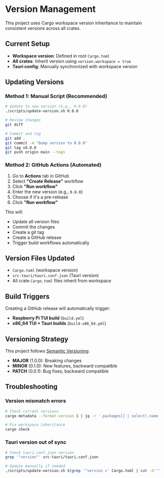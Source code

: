 # Version Management

This project uses Cargo workspace version inheritance to maintain consistent versions across all crates.

## Current Setup

- **Workspace version**: Defined in root `Cargo.toml`
- **All crates**: Inherit version using `version.workspace = true`
- **Tauri config**: Manually synchronized with workspace version

## Updating Versions

### Method 1: Manual Script (Recommended)

```bash
# Update to new version (e.g., 0.8.0)
./scripts/update-version.sh 0.8.0

# Review changes
git diff

# Commit and tag
git add .
git commit -m "Bump version to 0.8.0"
git tag v0.8.0
git push origin main --tags
```

### Method 2: GitHub Actions (Automated)

1. Go to **Actions** tab in GitHub
2. Select **"Create Release"** workflow
3. Click **"Run workflow"**
4. Enter the new version (e.g., `0.8.0`)
5. Choose if it's a pre-release
6. Click **"Run workflow"**

This will:
- Update all version files
- Commit the changes
- Create a git tag
- Create a GitHub release
- Trigger build workflows automatically

## Version Files Updated

- `Cargo.toml` (workspace version)
- `src-tauri/tauri.conf.json` (Tauri version)
- All crate `Cargo.toml` files inherit from workspace

## Build Triggers

Creating a GitHub release will automatically trigger:
- **Raspberry Pi TUI build** (`build.yml`)
- **x86_64 TUI + Tauri builds** (`build-x86_64.yml`)

## Versioning Strategy

This project follows [Semantic Versioning](https://semver.org/):
- **MAJOR** (1.0.0): Breaking changes
- **MINOR** (0.1.0): New features, backward compatible
- **PATCH** (0.0.1): Bug fixes, backward compatible

## Troubleshooting

### Version mismatch errors
```bash
# Check current versions
cargo metadata --format-version 1 | jq -r '.packages[] | select(.name | test("^(homedisplay|hd-tui|frontend|hd-tauri)$")) | "\(.name): \(.version)"'

# Fix workspace inheritance
cargo check
```

### Tauri version out of sync
```bash
# Check tauri.conf.json version
grep '"version"' src-tauri/tauri.conf.json

# Update manually if needed
./scripts/update-version.sh $(grep '^version =' Cargo.toml | cut -d'"' -f2)
```
